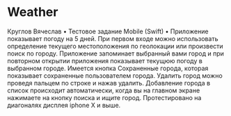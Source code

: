 # Weather
Круглов Вячеслав
• Тестовое задание Mobile (Swift)
• Приложение показывает погоду на 5 дней. При первом входе можно использовать определение текущего местоположения по геолокации или произвести поиск по городу.
Приложение запоминает выбранный вами город и при повторном открытии приложения показывает текущюю погоду в выбранном городе. Имеется кнопка Сохраненные города,
которая показывает сохраненные пользователем города. Удалить город можно проведя пальцем по строке и нажав удалить. Добавление города в список происходит
автоматически, когда вы на главном экране нажимаете на кнопку поиска и ищите город.
Протестировано на диагоналях дисплея iphone Х и выше.
